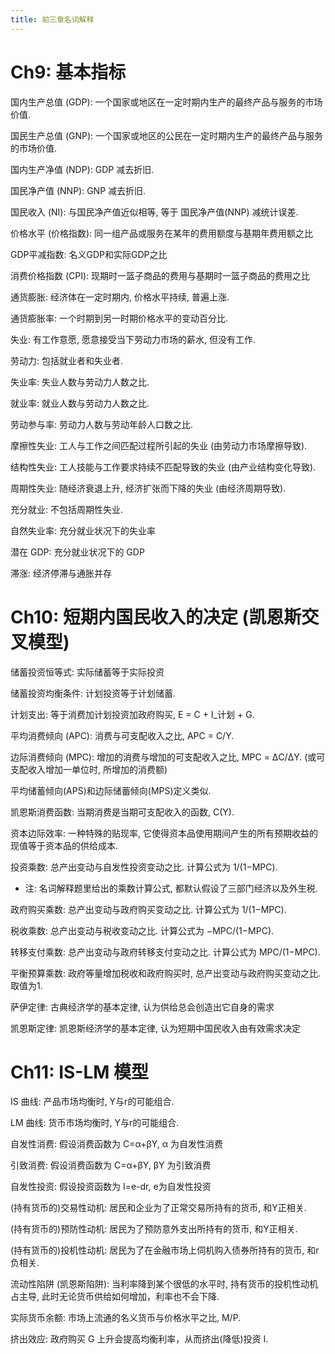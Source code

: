 ```yaml
---
title: 前三章名词解释
---
```


# Ch9: 基本指标

国内生产总值 (GDP):
一个国家或地区在一定时期内生产的最终产品与服务的市场价值.

国民生产总值 (GNP):
一个国家或地区的公民在一定时期内生产的最终产品与服务的市场价值.

国内生产净值 (NDP): 
GDP 减去折旧.

国民净产值 (NNP):
GNP 减去折旧.

国民收入 (NI):
与国民净产值近似相等, 等于 国民净产值(NNP) 减统计误差.

价格水平 (价格指数):
同一组产品或服务在某年的费用额度与基期年费用额之比

GDP平减指数:
名义GDP和实际GDP之比

消费价格指数 (CPI):
现期时一篮子商品的费用与基期时一篮子商品的费用之比

通货膨胀:
经济体在一定时期内, 价格水平持续, 普遍上涨.

通货膨胀率:
一个时期到另一时期价格水平的变动百分比.

失业:
有工作意愿, 愿意接受当下劳动力市场的薪水, 但没有工作.

劳动力:
包括就业者和失业者.

失业率:
失业人数与劳动力人数之比.

就业率:
就业人数与劳动力人数之比.

劳动参与率:
劳动力人数与劳动年龄人口数之比.

摩擦性失业:
工人与工作之间匹配过程所引起的失业 (由劳动力市场摩擦导致).

结构性失业:
工人技能与工作要求持续不匹配导致的失业 (由产业结构变化导致).

周期性失业:
随经济衰退上升, 经济扩张而下降的失业 (由经济周期导致).

充分就业:
不包括周期性失业.

自然失业率:
充分就业状况下的失业率

潜在 GDP:
充分就业状况下的 GDP

滞涨:
经济停滞与通胀并存

# Ch10: 短期内国民收入的决定 (凯恩斯交叉模型)

储蓄投资恒等式:
实际储蓄等于实际投资

储蓄投资均衡条件:
计划投资等于计划储蓄.

计划支出:
等于消费加计划投资加政府购买, E = C + I_计划 + G.

平均消费倾向 (APC):
消费与可支配收入之比, APC = C/Y.

边际消费倾向 (MPC):
增加的消费与增加的可支配收入之比, MPC = ΔC/ΔY.
(或可支配收入增加一单位时, 所增加的消费额)

平均储蓄倾向(APS)和边际储蓄倾向(MPS)定义类似.

凯恩斯消费函数:
当期消费是当期可支配收入的函数, C(Y).

资本边际效率:
一种特殊的贴现率, 它使得资本品使用期间产生的所有预期收益的现值等于资本品的供给成本.

投资乘数:
总产出变动与自发性投资变动之比. 计算公式为 1/(1−MPC).

- 注: 名词解释题里给出的乘数计算公式, 都默认假设了三部门经济以及外生税.

政府购买乘数:
总产出变动与政府购买变动之比. 计算公式为 1/(1−MPC).

税收乘数:
总产出变动与税收变动之比. 计算公式为 −MPC/(1−MPC).

转移支付乘数:
总产出变动与政府转移支付变动之比. 计算公式为 MPC/(1−MPC).

平衡预算乘数:
政府等量增加税收和政府购买时, 总产出变动与政府购买变动之比. 取值为1.

萨伊定律:
古典经济学的基本定律, 认为供给总会创造出它自身的需求

凯恩斯定律:
凯恩斯经济学的基本定律, 认为短期中国民收入由有效需求决定 

# Ch11: IS-LM 模型

IS 曲线:
产品市场均衡时, Y与r的可能组合.

LM 曲线:
货币市场均衡时, Y与r的可能组合.

自发性消费:
假设消费函数为 C=α+βY, α 为自发性消费

引致消费:
假设消费函数为 C=α+βY, βY 为引致消费

自发性投资:
假设投资函数为 I=e-dr, e为自发性投资

(持有货币的)交易性动机:
居民和企业为了正常交易所持有的货币, 和Y正相关.

(持有货币的)预防性动机:
居民为了预防意外支出所持有的货币, 和Y正相关.

(持有货币的)投机性动机:
居民为了在金融市场上伺机购入债券所持有的货币, 和r负相关.

流动性陷阱 (凯恩斯陷阱):
当利率降到某个很低的水平时, 持有货币的投机性动机占主导, 此时无论货币供给如何增加，利率也不会下降.

实际货币余额:
市场上流通的名义货币与价格水平之比, M/P.

挤出效应:
政府购买 G 上升会提高均衡利率，从而挤出(降低)投资 I.